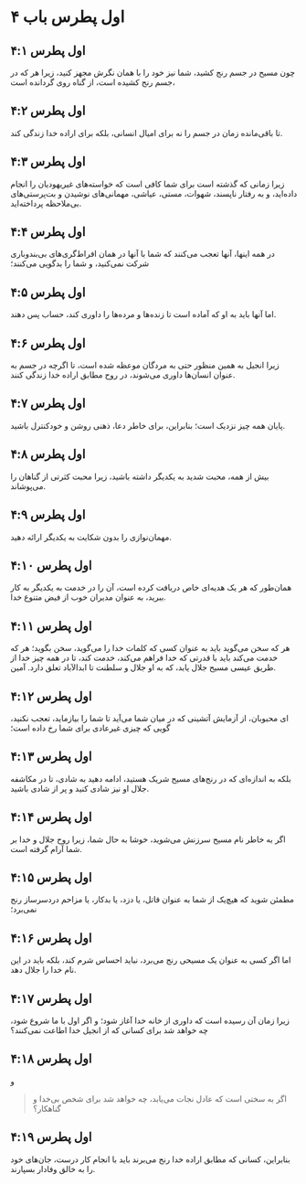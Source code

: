 # اول پطرس باب ۴

## اول پطرس ۴:۱

چون مسیح در جسم رنج کشید، شما نیز خود را با همان نگرش مجهز کنید، زیرا هر که در جسم رنج کشیده است، از گناه روی گردانده است،

## اول پطرس ۴:۲

تا باقی‌مانده زمان در جسم را نه برای امیال انسانی، بلکه برای اراده خدا زندگی کند.

## اول پطرس ۴:۳

زیرا زمانی که گذشته است برای شما کافی است که خواسته‌های غیریهودیان را انجام داده‌اید، و به رفتار ناپسند، شهوات، مستی، عیاشی، مهمانی‌های نوشیدن و بت‌پرستی‌های بی‌ملاحظه پرداخته‌اید.

## اول پطرس ۴:۴

در همه اینها، آنها تعجب می‌کنند که شما با آنها در همان افراط‌گری‌های بی‌بندوباری شرکت نمی‌کنید، و شما را بدگویی می‌کنند؛

## اول پطرس ۴:۵

اما آنها باید به او که آماده است تا زنده‌ها و مرده‌ها را داوری کند، حساب پس دهند.

## اول پطرس ۴:۶

زیرا انجیل به همین منظور حتی به مردگان موعظه شده است، تا اگرچه در جسم به عنوان انسان‌ها داوری می‌شوند، در روح مطابق اراده خدا زندگی کنند.

## اول پطرس ۴:۷

پایان همه چیز نزدیک است؛ بنابراین، برای خاطر دعا، ذهنی روشن و خودکنترل باشید.

## اول پطرس ۴:۸

بیش از همه، محبت شدید به یکدیگر داشته باشید، زیرا محبت کثرتی از گناهان را می‌پوشاند.

## اول پطرس ۴:۹

مهمان‌نوازی را بدون شکایت به یکدیگر ارائه دهید.

## اول پطرس ۴:۱۰

همان‌طور که هر یک هدیه‌ای خاص دریافت کرده است، آن را در خدمت به یکدیگر به کار ببرید، به عنوان مدیران خوب از فیض متنوع خدا.

## اول پطرس ۴:۱۱

هر که سخن می‌گوید باید به عنوان کسی که کلمات خدا را می‌گوید، سخن بگوید؛ هر که خدمت می‌کند باید با قدرتی که خدا فراهم می‌کند، خدمت کند، تا در همه چیز خدا از طریق عیسی مسیح جلال یابد، که به او جلال و سلطنت تا ابدالآباد تعلق دارد. آمین.

## اول پطرس ۴:۱۲

ای محبوبان، از آزمایش آتشینی که در میان شما می‌آید تا شما را بیازماید، تعجب نکنید، گویی که چیزی غیرعادی برای شما رخ داده است؛

## اول پطرس ۴:۱۳

بلکه به اندازه‌ای که در رنج‌های مسیح شریک هستید، ادامه دهید به شادی، تا در مکاشفه جلال او نیز شادی کنید و پر از شادی باشید.

## اول پطرس ۴:۱۴

اگر به خاطر نام مسیح سرزنش می‌شوید، خوشا به حال شما، زیرا روح جلال و خدا بر شما آرام گرفته است.

## اول پطرس ۴:۱۵

مطمئن شوید که هیچ‌یک از شما به عنوان قاتل، یا دزد، یا بدکار، یا مزاحم دردسرساز رنج نمی‌برد؛

## اول پطرس ۴:۱۶

اما اگر کسی به عنوان یک مسیحی رنج می‌برد، نباید احساس شرم کند، بلکه باید در این نام خدا را جلال دهد.

## اول پطرس ۴:۱۷

زیرا زمان آن رسیده است که داوری از خانه خدا آغاز شود؛ و اگر اول با ما شروع شود، چه خواهد شد برای کسانی که از انجیل خدا اطاعت نمی‌کنند؟

## اول پطرس ۴:۱۸

و

> اگر به سختی است که عادل نجات می‌یابد،
> چه خواهد شد برای شخص بی‌خدا و گناهکار؟

## اول پطرس ۴:۱۹

بنابراین، کسانی که مطابق اراده خدا رنج می‌برند باید با انجام کار درست، جان‌های خود را به خالق وفادار بسپارند.
